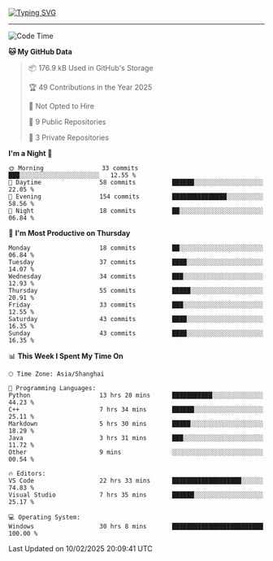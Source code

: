 <a href="https://git.io/typing-svg"><img src="https://readme-typing-svg.demolab.com?font=Jersey+10&size=33&pause=1000&color=0077B8&vCenter=true&width=429&height=46&lines=JACK_GDN+IS+WATCHING+YOU!" alt="Typing SVG" /></a>

---

<!--START_SECTION:waka-->
![Code Time](http://img.shields.io/badge/Code%20Time-80%20hrs%2019%20mins-blue)

**🐱 My GitHub Data** 

> 📦 176.9 kB Used in GitHub's Storage 
 > 
> 🏆 49 Contributions in the Year 2025
 > 
> 🚫 Not Opted to Hire
 > 
> 📜 9 Public Repositories 
 > 
> 🔑 3 Private Repositories 
 > 
**I'm a Night 🦉** 

```text
🌞 Morning                33 commits          ███░░░░░░░░░░░░░░░░░░░░░░   12.55 % 
🌆 Daytime                58 commits          ██████░░░░░░░░░░░░░░░░░░░   22.05 % 
🌃 Evening                154 commits         ███████████████░░░░░░░░░░   58.56 % 
🌙 Night                  18 commits          ██░░░░░░░░░░░░░░░░░░░░░░░   06.84 % 
```
📅 **I'm Most Productive on Thursday** 

```text
Monday                   18 commits          ██░░░░░░░░░░░░░░░░░░░░░░░   06.84 % 
Tuesday                  37 commits          ████░░░░░░░░░░░░░░░░░░░░░   14.07 % 
Wednesday                34 commits          ███░░░░░░░░░░░░░░░░░░░░░░   12.93 % 
Thursday                 55 commits          █████░░░░░░░░░░░░░░░░░░░░   20.91 % 
Friday                   33 commits          ███░░░░░░░░░░░░░░░░░░░░░░   12.55 % 
Saturday                 43 commits          ████░░░░░░░░░░░░░░░░░░░░░   16.35 % 
Sunday                   43 commits          ████░░░░░░░░░░░░░░░░░░░░░   16.35 % 
```


📊 **This Week I Spent My Time On** 

```text
🕑︎ Time Zone: Asia/Shanghai

💬 Programming Languages: 
Python                   13 hrs 20 mins      ███████████░░░░░░░░░░░░░░   44.23 % 
C++                      7 hrs 34 mins       ██████░░░░░░░░░░░░░░░░░░░   25.11 % 
Markdown                 5 hrs 30 mins       █████░░░░░░░░░░░░░░░░░░░░   18.29 % 
Java                     3 hrs 31 mins       ███░░░░░░░░░░░░░░░░░░░░░░   11.72 % 
Other                    9 mins              ░░░░░░░░░░░░░░░░░░░░░░░░░   00.54 % 

🔥 Editors: 
VS Code                  22 hrs 33 mins      ███████████████████░░░░░░   74.83 % 
Visual Studio            7 hrs 35 mins       ██████░░░░░░░░░░░░░░░░░░░   25.17 % 

💻 Operating System: 
Windows                  30 hrs 8 mins       █████████████████████████   100.00 % 
```


 Last Updated on 10/02/2025 20:09:41 UTC
<!--END_SECTION:waka-->
